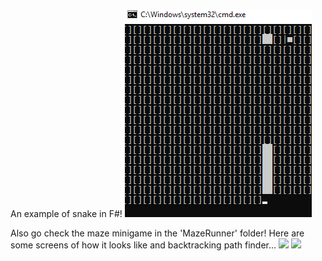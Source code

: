 An example of snake in F#!
![](Snakef.gif)

Also go check the maze minigame in the 'MazeRunner' folder!
Here are some screens of how it looks like and backtracking path finder...
![](img1.gif)
![](img2.gif)

